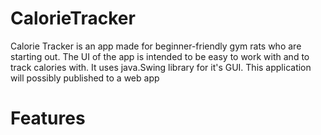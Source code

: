 # CalorieTracker
Calorie Tracker is an app made for beginner-friendly gym rats who are starting out. The UI of the app is intended to be easy to work with and to track calories with.
It uses java.Swing library for it's GUI. This application will possibly published to a web app

# Features
